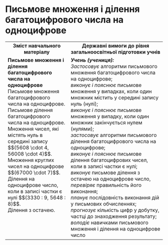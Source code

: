 # Письмове множення і ділення  багатоцифрового числа на одноцифрове
<table>
  <tr>
    <td width="40%" align="center"><b>Зміст навчального матеріалу<b></td>
    <td width="60%" align="center"><b>Державні вимоги до рівня загальноосвітньої підготовки учнів</b></td>
  </tr>
  <tr>
    <td width="40%" style="vertical-align:top !important;"><b>Письмове множення і ділення  багатоцифрового числа на одноцифрове</b><br>
Письмове множення багатоцифрового числа на одноцифрове.<br> Письмове ділення багатоцифрового числа на одноцифрове. <br>
Множення чисел, які містять нуль в середині запису $$(5608 \cdot 4, 56008 \cdot 4)$$.  <br>
Множення круглих чисел на одноцифрове $$(67000 \cdot 7)$$.<br>
Ділення на одноцифрове число, коли в записі частки є нулі $$(3330 : 9, 5648 : 8)$$.<br>
Ділення з остачею.<br></td>
    <td width="60%" style="vertical-align:top !important;"><i><b>Учень (учениця):</b></i><br>
<i>Застосовує</i> алгоритми письмового множення багатоцифрового числа на одноцифрове;<br>
<i>виконує і пояснює</i> письмове множення у випадках, коли один множник містить у середині запису нуль (нулі);<br>
<i>виконує і пояснює</i> письмове множення у випадку, коли один множник закінчується нулем (нулями);<br>
<i>застосовує</i> алгоритми письмового ділення багатоцифрового числа на одноцифрове;<br>
<i>виконує і пояснює</i> письмове ділення багатоцифрових чисел, коли в записі частки є нулі;<br>
<i>виконує</i> письмове ділення з остачею на одноцифрове число, <i>перевіряє</i> правильність його виконання;<br>
<i>планує</i> послідовність виконання дій у письмових обчисленнях;<br>
<i>прогнозує</i> кількість цифр у добутку, частці до знаходження результату;<br>
<i>володіє</i> навичками письмового множення і ділення на одноцифрове число<br></td>
  </tr>
</table>
